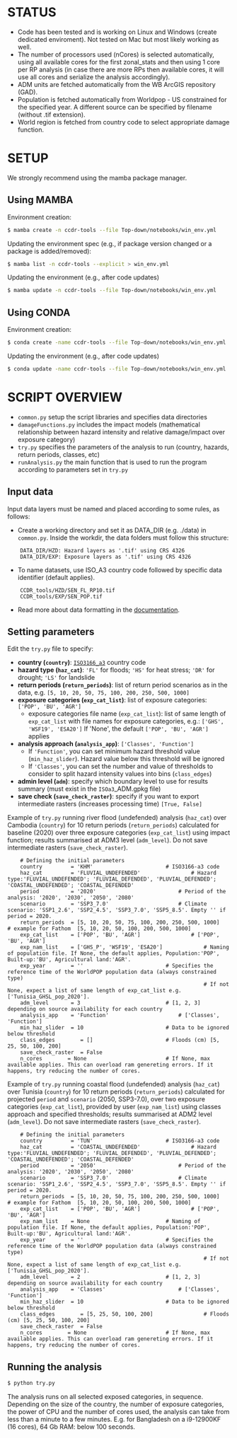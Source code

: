 # STATUS

- Code has been tested and is working on Linux and Windows (create dedicated enviroment). Not tested on Mac but most likely working as well.
- The number of processors used (nCores) is selected automatically, using all available cores for the first zonal_stats and then using 1 core per RP analysis (in case there are more RPs then available cores, it will use all cores and serialize the analysis accordingly).
- ADM units are fetched automatically from the WB ArcGIS repository (GAD).
- Population is fetched automatically from Worldpop - US constrained for the specified year. A different source can be specified by filename (without .tif extension).
- World region is fetched from country code to select appropriate damage function.

# SETUP
We strongly recommend using the mamba package manager.

## Using MAMBA

Environment creation:

```bash
$ mamba create -n ccdr-tools --file Top-down/notebooks/win_env.yml
```

Updating the environment spec (e.g., if package version changed or a package is added/removed):

```bash
$ mamba list -n ccdr-tools --explicit > win_env.yml
```

Updating the environment (e.g., after code updates)

```bash
$ mamba update -n ccdr-tools --file Top-down/notebooks/win_env.yml
```

## Using CONDA

Environment creation:

```bash
$ conda create -name ccdr-tools --file Top-down/notebooks/win_env.yml
```

Updating the environment (e.g., after code updates)

```bash
$ conda update -name ccdr-tools --file Top-down/notebooks/win_env.yml
```

# SCRIPT OVERVIEW

- `common.py` setup the script libraries and specifies data directories
- `damageFunctions.py` includes the impact models (mathematical relationship between hazard intensity and relative damage/impact over exposure category)
- `try.py` specifies the parameters of the analysis to run (country, hazards, return periods, classes, etc)
- `runAnalysis.py` the main function that is used to run the program according to parameters set in `try.py`

## Input data

Input data layers must be named and placed according to some rules, as follows:

- Create a working directory and set it as DATA_DIR (e.g. ./data) in `common.py`.
  Inside the workdir, the data folders must follow this structure:

```
    DATA_DIR/HZD: Hazard layers as '.tif' using CRS 4326
    DATA_DIR/EXP: Exposure layers as '.tif' using CRS 4326
```
- To name datasets, use ISO_A3 country code followed by specific data identifier (default applies).

```
    CCDR_tools/HZD/SEN_FL_RP10.tif
    CCDR_tools/EXP/SEN_POP.tif
```
- Read more about data formatting in the [documentation](https://gfdrr.github.io/CCDR-tools/docs/tool-setup.html).

## Setting parameters

Edit the `try.py` file to specify:
- **country (`country`)**: [`ISO3166_a3`](https://en.wikipedia.org/wiki/ISO_3166-1_alpha-3) country code
- **hazard type (`haz_cat`)**: `'FL'` for floods; `'HS'` for heat stress; `'DR'` for drought; `'LS'` for landslide
- **return periods (`return_periods`)**: list of return period scenarios as in the data, e.g. `[5, 10, 20, 50, 75, 100, 200, 250, 500, 1000]`
- **exposure categories (`exp_cat_list`)**: list of exposure categories: `['POP', 'BU', 'AGR']`
  - exposure categories file name (`exp_cat_list`): list  of same length of `exp_cat_list` with file names for exposure categories, e.g.: `['GHS', 'WSF19', 'ESA20']`
    If 'None', the default `['POP', 'BU', 'AGR']` applies
- **analysis approach (`analysis_app`)**: `['Classes', 'Function']`
  - If `'Function'`, you can set minimum hazard threshold value (`min_haz_slider`). Hazard value below this threshold will be ignored
  - If `'Classes'`,  you can set the number and value of thresholds to consider to split hazard intensity values into bins (`class_edges`)
- **admin level (`adm`)**: specify which boundary level to use for results summary (must exist in the `ISOa3`_ADM.gpkg file)
- **save check (`save_check_raster`)**: specify if you want to export intermediate rasters (increases processing time) `[True, False]`

Example of `try.py` running river flood (undefended) analysis (`haz_cat`) over Cambodia (`country`) for 10 return periods (`return_periods`) calculated for baseline (2020) over three exposure categories (`exp_cat_list`) using impact function; results summarised at ADM3 level (`adm_level`). Do not save intermediate rasters (`save_check_raster`).

```
    # Defining the initial parameters
    country         = 'KHM'						  # ISO3166-a3 code
    haz_cat         = 'FLUVIAL_UNDEFENDED' 				  # Hazard type:'FLUVIAL_UNDEFENDED'; 'FLUVIAL_DEFENDED', 'PLUVIAL_DEFENDED'; 'COASTAL_UNDEFENDED'; 'COASTAL_DEFENDED'
    period          = '2020'						  # Period of the analysis: '2020', '2030', '2050', '2080'
    scenario        = 'SSP3_7.0'					  # Climate scenario: 'SSP1_2.6', 'SSP2_4.5', 'SSP3_7.0', 'SSP5_8.5'. Empty '' if period = 2020.
    return_periods  = [5, 10, 20, 50, 75, 100, 200, 250, 500, 1000]	  # example for Fathom  [5, 10, 20, 50, 100, 200, 500, 1000]
    exp_cat_list    = ['POP', 'BU', 'AGR']	  			  # ['POP', 'BU', 'AGR']
    exp_nam_list    = ['GHS_P', 'WSF19', 'ESA20']			  # Naming of population file. If None, the default applies, Population:'POP', Built-up:'BU', Agricultural land:'AGR'.
    exp_year        = ''						  # Specifies the reference time of the WorldPOP population data (always constrained type)
                                               				  # If not None, expect a list of same length of exp_cat_list e.g. ['Tunisia_GHSL_pop_2020'].
    adm_level       = 3 						  # [1, 2, 3] depending on source availability for each country
    analysis_app    = 'Function'					  # ['Classes', 'Function']
    min_haz_slider  = 10			 			  # Data to be ignored below threshold
    class_edges        = []			 			  # Floods (cm) [5, 25, 50, 100, 200]
    save_check_raster  = False
    n_cores	       = None						  # If None, max available applies. This can overload ram genereting errors. If it happens, try reducing the number of cores.
```

Example of `try.py` running coastal flood (undefended) analysis (`haz_cat`) over Tunisia (`country`) for 10 return periods (`return_periods`) calculated for projected `period` and `scenario` (2050, SSP3-7.0), over two exposure categories (`exp_cat_list`), provided by user (`exp_nam_list`) using classes approach and specified thresholds; results summarised at ADM2 level (`adm_level`). Do not save intermediate rasters (`save_check_raster`).

```
    # Defining the initial parameters
    country         = 'TUN'						  # ISO3166-a3 code
    haz_cat         = 'COASTAL_UNDEFENDED' 				  # Hazard type:'FLUVIAL_UNDEFENDED'; 'FLUVIAL_DEFENDED', 'PLUVIAL_DEFENDED'; 'COASTAL_UNDEFENDED'; 'COASTAL_DEFENDED'
    period          = '2050'						  # Period of the analysis: '2020', '2030', '2050', '2080'
    scenario        = 'SSP3_7.0'					  # Climate scenario: 'SSP1_2.6', 'SSP2_4.5', 'SSP3_7.0', 'SSP5_8.5'. Empty '' if period = 2020.
    return_periods  = [5, 10, 20, 50, 75, 100, 200, 250, 500, 1000]	  # example for Fathom  [5, 10, 20, 50, 100, 200, 500, 1000]
    exp_cat_list    = ['POP', 'BU', 'AGR']	  			  # ['POP', 'BU', 'AGR']
    exp_nam_list    = None		 				  # Naming of population file. If None, the default applies, Population:'POP', Built-up:'BU', Agricultural land:'AGR'.
    exp_year        = ''						  # Specifies the reference time of the WorldPOP population data (always constrained type)
                                               				  # If not None, expect a list of same length of exp_cat_list e.g. ['Tunisia_GHSL_pop_2020'].
    adm_level       = 2 						  # [1, 2, 3] depending on source availability for each country
    analysis_app    = 'Classes'					 	  # ['Classes', 'Function']
    min_haz_slider  = 10			 			  # Data to be ignored below threshold
    class_edges        = [5, 25, 50, 100, 200]			 	  # Floods (cm) [5, 25, 50, 100, 200]
    save_check_raster  = False
    n_cores	       = None						  # If None, max available applies. This can overload ram genereting errors. If it happens, try reducing the number of cores.

```


## Running the analysis

```bash
$ python try.py
```

The analysis runs on all selected exposed categories, in sequence. Depending on the size of the country, the number of exposure categories, the power of CPU and the number of cores used, the analysis can take from less than a minute to a few minutes.
E.g. for Bangladesh on a  i9-12900KF (16 cores), 64 Gb RAM: below 100 seconds.

